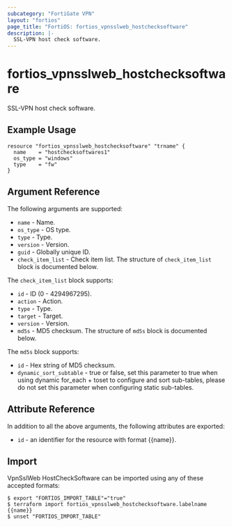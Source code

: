 ```yaml
---
subcategory: "FortiGate VPN"
layout: "fortios"
page_title: "FortiOS: fortios_vpnsslweb_hostchecksoftware"
description: |-
  SSL-VPN host check software.
---
```


# fortios_vpnsslweb_hostchecksoftware
SSL-VPN host check software.

## Example Usage

```hcl
resource "fortios_vpnsslweb_hostchecksoftware" "trname" {
  name    = "hostchecksoftwares1"
  os_type = "windows"
  type    = "fw"
}
```

## Argument Reference


The following arguments are supported:

* `name` - Name.
* `os_type` - OS type.
* `type` - Type.
* `version` - Version.
* `guid` - Globally unique ID.
* `check_item_list` - Check item list. The structure of `check_item_list` block is documented below.

The `check_item_list` block supports:

* `id` - ID (0 - 4294967295).
* `action` - Action.
* `type` - Type.
* `target` - Target.
* `version` - Version.
* `md5s` - MD5 checksum. The structure of `md5s` block is documented below.

The `md5s` block supports:

* `id` - Hex string of MD5 checksum.
* `dynamic_sort_subtable` - true or false, set this parameter to true when using dynamic for_each + toset to configure and sort sub-tables, please do not set this parameter when configuring static sub-tables.

## Attribute Reference

In addition to all the above arguments, the following attributes are exported:
* `id` - an identifier for the resource with format {{name}}.

## Import

VpnSslWeb HostCheckSoftware can be imported using any of these accepted formats:
```
$ export "FORTIOS_IMPORT_TABLE"="true"
$ terraform import fortios_vpnsslweb_hostchecksoftware.labelname {{name}}
$ unset "FORTIOS_IMPORT_TABLE"
```

